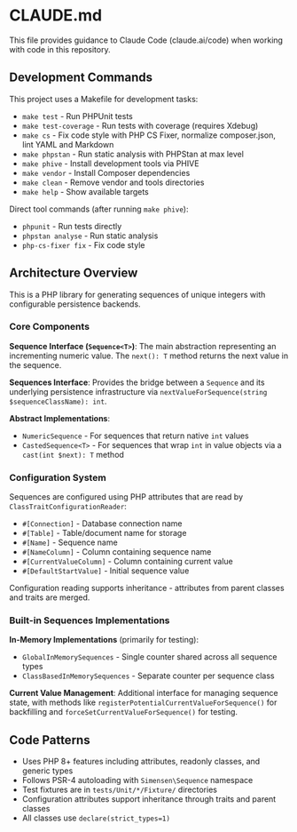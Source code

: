# CLAUDE.md

This file provides guidance to Claude Code (claude.ai/code) when working with code in this repository.

## Development Commands

This project uses a Makefile for development tasks:

- `make test` - Run PHPUnit tests
- `make test-coverage` - Run tests with coverage (requires Xdebug)
- `make cs` - Fix code style with PHP CS Fixer, normalize composer.json, lint YAML and Markdown
- `make phpstan` - Run static analysis with PHPStan at max level
- `make phive` - Install development tools via PHIVE
- `make vendor` - Install Composer dependencies
- `make clean` - Remove vendor and tools directories
- `make help` - Show available targets

Direct tool commands (after running `make phive`):
- `phpunit` - Run tests directly
- `phpstan analyse` - Run static analysis
- `php-cs-fixer fix` - Fix code style

## Architecture Overview

This is a PHP library for generating sequences of unique integers with configurable persistence backends.

### Core Components

**Sequence Interface (`Sequence<T>`)**: The main abstraction representing an incrementing numeric value. The `next(): T` method returns the next value in the sequence.

**Sequences Interface**: Provides the bridge between a `Sequence` and its underlying persistence infrastructure via `nextValueForSequence(string $sequenceClassName): int`.

**Abstract Implementations**:
- `NumericSequence` - For sequences that return native `int` values
- `CastedSequence<T>` - For sequences that wrap `int` in value objects via a `cast(int $next): T` method

### Configuration System

Sequences are configured using PHP attributes that are read by `ClassTraitConfigurationReader`:
- `#[Connection]` - Database connection name
- `#[Table]` - Table/document name for storage
- `#[Name]` - Sequence name
- `#[NameColumn]` - Column containing sequence name
- `#[CurrentValueColumn]` - Column containing current value
- `#[DefaultStartValue]` - Initial sequence value

Configuration reading supports inheritance - attributes from parent classes and traits are merged.

### Built-in Sequences Implementations

**In-Memory Implementations** (primarily for testing):
- `GlobalInMemorySequences` - Single counter shared across all sequence types
- `ClassBasedInMemorySequences` - Separate counter per sequence class

**Current Value Management**: Additional interface for managing sequence state, with methods like `registerPotentialCurrentValueForSequence()` for backfilling and `forceSetCurrentValueForSequence()` for testing.

## Code Patterns

- Uses PHP 8+ features including attributes, readonly classes, and generic types
- Follows PSR-4 autoloading with `Simensen\Sequence` namespace
- Test fixtures are in `tests/Unit/*/Fixture/` directories
- Configuration attributes support inheritance through traits and parent classes
- All classes use `declare(strict_types=1)`